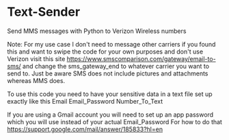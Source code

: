 # Text-Sender
Send MMS messages with Python to Verizon Wireless numbers

Note: For my use case I don't need to message other carriers if you found this and want to swipe the code for your own purposes and don't use Verizon visit this site
https://www.smscomparison.com/gateway/email-to-sms/
and change the sms_gateway_end to whatever carrier you want to send to. Just be aware SMS does not include pictures and attachments whereas MMS does.

To use this code you need to have your sensitive data in a text file set up exactly like this
Email
Email_Password
Number_To_Text

If you are using a Gmail account you will need to set up an app password which you will use instead of your actual Email_Password
For how to do that https://support.google.com/mail/answer/185833?hl=en


